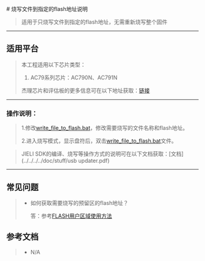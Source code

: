 ﻿﻿﻿# 烧写文件到指定的flash地址说明

> 适用于只烧写文件到指定的flash地址，无需重新烧写整个固件

---

## 适用平台

> 本工程适用以下芯片类型：
> 1. AC79系列芯片：AC790N、AC791N
>
> 杰理芯片和评估板的更多信息可在以下地址获取：[链接](https://shop321455197.taobao.com/?spm=a230r.7195193.1997079397.2.2a6d391d3n5udo)

---



### 操作说明：

> 1.修改[write_file_to_flash.bat](../../../../cpu/wl82/tools/write_file_to_flash.bat)，修改需要烧写的文件名称和flash地址。
>
> 2.进入烧写模式，显示盘符后，双击[write_file_to_flash.bat](../../../../cpu/wl82/tools/write_file_to_flash.bat)文件。

> JIELI SDK的编译、烧写等操作方式的说明可在以下文档获取：[文档](../../../../doc/stuff/usb updater.pdf)

---

## 常见问题

> * 如何获取需要烧写的预留区的flash地址？
>
>   答：参考[FLASH用户区域使用方法](../../../../apps/common/example/FLASH用户区域使用方法)
>

## 参考文档

> * N/A